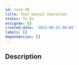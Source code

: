 ```yaml
---
id: task-39
title: Test manual execution
status: To Do
assignee: []
created_date: '2025-09-13 00:04'
labels: []
dependencies: []
---
```


## Description
